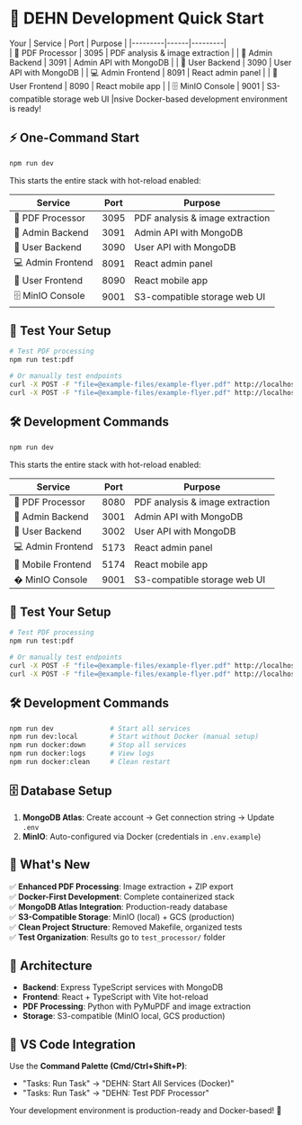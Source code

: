 # 🚀 DEHN Development Quick Start

Your | Service | Port | Purpose |
|---------|------|---------|  
| 🐍 PDF Processor | 3095 | PDF analysis & image extraction |
| 🔐 Admin Backend | 3091 | Admin API with MongoDB |
| 👤 User Backend | 3090 | User API with MongoDB |
| 💻 Admin Frontend | 8091 | React admin panel |
| 📱 User Frontend | 8090 | React mobile app |
| 🗄️ MinIO Console | 9001 | S3-compatible storage web UI |nsive Docker-based development environment is ready!

## ⚡ One-Command Start

```bash
npm run dev
```

This starts the entire stack with hot-reload enabled:

| Service | Port | Purpose |
|---------|------|---------|  
| 🐍 PDF Processor | 3095 | PDF analysis & image extraction |
| 🔐 Admin Backend | 3091 | Admin API with MongoDB |
| 👤 User Backend | 3090 | User API with MongoDB |
| 💻 Admin Frontend | 8091 | React admin panel |
| 📱 User Frontend | 8090 | React mobile app |
| 🗄️ MinIO Console | 9001 | S3-compatible storage web UI |

## 🧪 Test Your Setup

```bash
# Test PDF processing
npm run test:pdf

# Or manually test endpoints
curl -X POST -F "file=@example-files/example-flyer.pdf" http://localhost:3095/extract
curl -X POST -F "file=@example-files/example-flyer.pdf" http://localhost:3095/extract/zip --output result.zip
```

## 🛠️ Development Commands

```bash
npm run dev
```

This starts the entire stack with hot-reload enabled:

| Service | Port | Purpose |
|---------|------|---------|  
| 🐍 PDF Processor | 8080 | PDF analysis & image extraction |
| 🔐 Admin Backend | 3001 | Admin API with MongoDB |
| 👤 User Backend | 3002 | User API with MongoDB |
| 💻 Admin Frontend | 5173 | React admin panel |
| 📱 Mobile Frontend | 5174 | React mobile app |
| �️ MinIO Console | 9001 | S3-compatible storage web UI |

## 🧪 Test Your Setup

```bash
# Test PDF processing
npm run test:pdf

# Or manually test endpoints
curl -X POST -F "file=@example-files/example-flyer.pdf" http://localhost:3095/extract
curl -X POST -F "file=@example-files/example-flyer.pdf" http://localhost:3095/extract/zip --output result.zip
```

## 🛠️ Development Commands

```bash
npm run dev              # Start all services
npm run dev:local        # Start without Docker (manual setup)
npm run docker:down      # Stop all services
npm run docker:logs      # View logs
npm run docker:clean     # Clean restart
```

## 🗄️ Database Setup

1. **MongoDB Atlas**: Create account → Get connection string → Update `.env`
2. **MinIO**: Auto-configured via Docker (credentials in `.env.example`)

## 🎯 What's New

✅ **Enhanced PDF Processing**: Image extraction + ZIP export  
✅ **Docker-First Development**: Complete containerized stack  
✅ **MongoDB Atlas Integration**: Production-ready database  
✅ **S3-Compatible Storage**: MinIO (local) + GCS (production)  
✅ **Clean Project Structure**: Removed Makefile, organized tests  
✅ **Test Organization**: Results go to `test_processor/` folder  

## 🐳 Architecture

- **Backend**: Express TypeScript services with MongoDB
- **Frontend**: React + TypeScript with Vite hot-reload  
- **PDF Processing**: Python with PyMuPDF and image extraction
- **Storage**: S3-compatible (MinIO local, GCS production)

## 🔧 VS Code Integration

Use the **Command Palette (Cmd/Ctrl+Shift+P)**:
- "Tasks: Run Task" → "DEHN: Start All Services (Docker)"
- "Tasks: Run Task" → "DEHN: Test PDF Processor"

Your development environment is production-ready and Docker-based! 🎉
